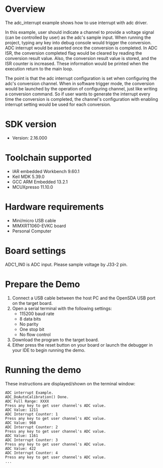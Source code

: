 Overview
========

The adc_interrupt example shows how to use interrupt with adc driver.

In this example, user should indicate a channel to provide a voltage signal (can be controlled by user) as the adc's
sample input. When running the project, typing any key into debug console would trigger the conversion. ADC interrupt 
would be asserted once the conversion is completed. In ADC ISR, the conversion completed flag would be cleared by 
reading the conversion result value. Also, the conversion result value is stored, and the ISR counter is increased. 
These information would be printed when the execution return to the main loop.

The point is that the adc interrupt configuration is set when configuring the adc's conversion channel. When in 
software trigger mode, the conversion would be launched by the operation of configuring channel, just like writing a
conversion command. So if user wants to generate the interrupt every time the conversion is completed, the channel's 
configuration with enabling interrupt setting would be used for each conversion.

SDK version
===========
- Version: 2.16.000

Toolchain supported
===================
- IAR embedded Workbench  9.60.1
- Keil MDK  5.39.0
- GCC ARM Embedded  13.2.1
- MCUXpresso  11.10.0

Hardware requirements
=====================
- Mini/micro USB cable
- MIMXRT1060-EVKC board
- Personal Computer

Board settings
==============
ADC1_IN0 is ADC input. Please sample voltage by J33-2 pin.

Prepare the Demo
================
1.  Connect a USB cable between the host PC and the OpenSDA USB port on the target board. 
2.  Open a serial terminal with the following settings:
    - 115200 baud rate
    - 8 data bits
    - No parity
    - One stop bit
    - No flow control
3.  Download the program to the target board.
4.  Either press the reset button on your board or launch the debugger in your IDE to begin running the demo.

Running the demo
================
These instructions are displayed/shown on the terminal window:
~~~~~~~~~~~~~~~~~~~~~~~~~~~~~~~~~~~
ADC interrupt Example.
ADC_DoAutoCalibration() Done.
ADC Full Range: XXXX
Press any key to get user channel's ADC value.
ADC Value: 1211
ADC Interrupt Counter: 1
Press any key to get user channel's ADC value.
ADC Value: 968
ADC Interrupt Counter: 2
Press any key to get user channel's ADC value.
ADC Value: 1161
ADC Interrupt Counter: 3
Press any key to get user channel's ADC value.
ADC Value: 422
ADC Interrupt Counter: 4
Press any key to get user channel's ADC value.
...
~~~~~~~~~~~~~~~~~~~~~~~~~~~~~~~~~~~

